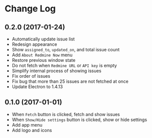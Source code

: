 # Change Log

## 0.2.0 (2017-01-24)

* Automatically update issue list 
* Redesign appearance
* Show `assigned_to`, `updated_on`, and total issue count
* Add `About Redmine Now` menu
* Restore previous window state
* Do not fetch when `Redmine URL` or `API key` is empty
* Simplify internal process of showing issues
* Fix order of issues
* Fix bug that more than 25 issues are not fetched at once
* Update Electron to 1.4.13

## 0.1.0 (2017-01-01)

* When `Fetch` button is clicked, fetch and show issues
* When `Show/Hide settings` button is clicked, show or hide settings
* Add app menu
* Add logo and icons
